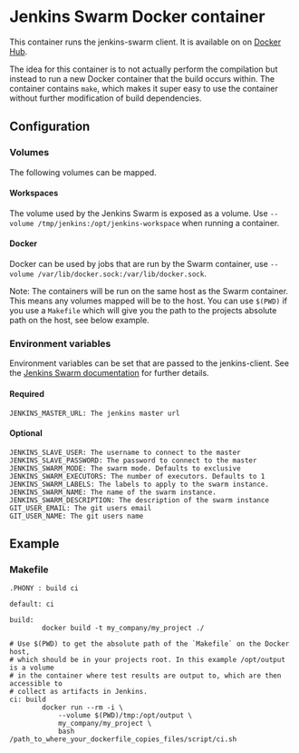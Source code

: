 # Jenkins Swarm Docker container

This container runs the jenkins-swarm client. It is available on on [Docker Hub](https://registry.hub.docker.com/u/lukesmith/jenkins-swarm/).

The idea for this container is to not actually perform the compilation but instead to run a new Docker container that the build occurs within. The container contains `make`, which makes it super easy to use the container without further modification of build dependencies.

## Configuration

### Volumes

The following volumes can be mapped.

#### Workspaces

The volume used by the Jenkins Swarm is exposed as a volume. Use `--volume /tmp/jenkins:/opt/jenkins-workspace` when
running a container.

#### Docker

Docker can be used by jobs that are run by the Swarm container, use `--volume /var/lib/docker.sock:/var/lib/docker.sock`.

Note: The containers will be run on the same host as the Swarm container. This means any volumes mapped will be to the host.
You can use `$(PWD)` if you use a `Makefile` which will give you the path to the projects absolute path on the host, see below example.

### Environment variables

Environment variables can be set that are passed to the jenkins-client. See the
[Jenkins Swarm documentation](https://wiki.jenkins-ci.org/display/JENKINS/Swarm+Plugin#SwarmPlugin-AvailableOptions)
for further details.

#### Required

    JENKINS_MASTER_URL: The jenkins master url

#### Optional

    JENKINS_SLAVE_USER: The username to connect to the master
    JENKINS_SLAVE_PASSWORD: The password to connect to the master
    JENKINS_SWARM_MODE: The swarm mode. Defaults to exclusive
    JENKINS_SWARM_EXECUTORS: The number of executors. Defaults to 1
    JENKINS_SWARM_LABELS: The labels to apply to the swarm instance.
    JENKINS_SWARM_NAME: The name of the swarm instance.
    JENKINS_SWARM_DESCRIPTION: The description of the swarm instance
    GIT_USER_EMAIL: The git users email
    GIT_USER_NAME: The git users name

## Example

### Makefile

```make
.PHONY : build ci

default: ci

build:
		docker build -t my_company/my_project ./

# Use $(PWD) to get the absolute path of the `Makefile` on the Docker host, 
# which should be in your projects root. In this example /opt/output is a volume
# in the container where test results are output to, which are then accessible to
# collect as artifacts in Jenkins.
ci: build
		docker run --rm -i \
			--volume $(PWD)/tmp:/opt/output \
			my_company/my_project \
			bash /path_to_where_your_dockerfile_copies_files/script/ci.sh
```
